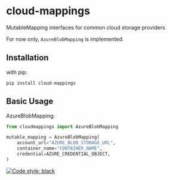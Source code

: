 # cloud-mappings
MutableMapping interfaces for common cloud storage providers

For now only, `AzureBlobMapping` is implemented.

## Installation

with pip:
```
pip install cloud-mappings
```

## Basic Usage

AzureBlobMapping:
```python
from cloudmappings import AzureBlobMapping

mutable_mapping = AzureBlobMapping(
    account_url="AZURE_BLOB_STORAGE_URL",
    container_name="CONTAINER_NAME",
    credential=AZURE_CREDENTIAL_OBJECT,
)
```


[![Code style: black](https://img.shields.io/badge/code%20style-black-000000.svg)](https://github.com/psf/black)